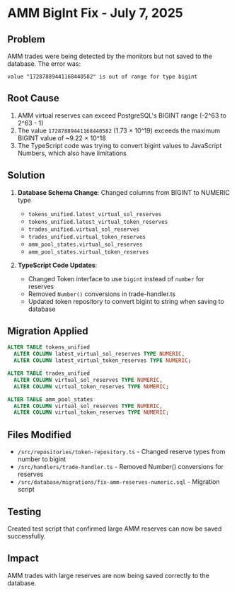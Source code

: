 # AMM BigInt Fix - July 7, 2025

## Problem
AMM trades were being detected by the monitors but not saved to the database. The error was:
```
value "17287889441168440582" is out of range for type bigint
```

## Root Cause
1. AMM virtual reserves can exceed PostgreSQL's BIGINT range (-2^63 to 2^63 - 1)
2. The value `17287889441168440582` (1.73 × 10^19) exceeds the maximum BIGINT value of ~9.22 × 10^18
3. The TypeScript code was trying to convert bigint values to JavaScript Numbers, which also have limitations

## Solution
1. **Database Schema Change**: Changed columns from BIGINT to NUMERIC type
   - `tokens_unified.latest_virtual_sol_reserves`
   - `tokens_unified.latest_virtual_token_reserves`
   - `trades_unified.virtual_sol_reserves`
   - `trades_unified.virtual_token_reserves`
   - `amm_pool_states.virtual_sol_reserves`
   - `amm_pool_states.virtual_token_reserves`

2. **TypeScript Code Updates**:
   - Changed Token interface to use `bigint` instead of `number` for reserves
   - Removed `Number()` conversions in trade-handler.ts
   - Updated token repository to convert bigint to string when saving to database

## Migration Applied
```sql
ALTER TABLE tokens_unified 
  ALTER COLUMN latest_virtual_sol_reserves TYPE NUMERIC,
  ALTER COLUMN latest_virtual_token_reserves TYPE NUMERIC;

ALTER TABLE trades_unified
  ALTER COLUMN virtual_sol_reserves TYPE NUMERIC,
  ALTER COLUMN virtual_token_reserves TYPE NUMERIC;

ALTER TABLE amm_pool_states
  ALTER COLUMN virtual_sol_reserves TYPE NUMERIC,
  ALTER COLUMN virtual_token_reserves TYPE NUMERIC;
```

## Files Modified
- `/src/repositories/token-repository.ts` - Changed reserve types from number to bigint
- `/src/handlers/trade-handler.ts` - Removed Number() conversions for reserves
- `/src/database/migrations/fix-amm-reserves-numeric.sql` - Migration script

## Testing
Created test script that confirmed large AMM reserves can now be saved successfully.

## Impact
AMM trades with large reserves are now being saved correctly to the database.